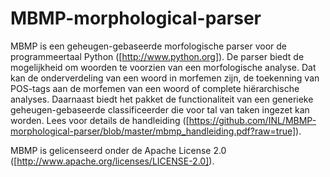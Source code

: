 MBMP-morphological-parser
=========================

MBMP is een geheugen-gebaseerde morfologische parser voor de programmeertaal Python ([http://www.python.org]). 
De parser biedt de mogelijkheid om woorden te voorzien van een morfologische analyse. Dat kan de onderverdeling van een woord in morfemen zijn, de toekenning van POS-tags aan de morfemen van een woord of complete hiërarchische analyses. Daarnaast biedt het pakket de functionaliteit van een generieke geheugen-gebaseerde classificeerder die voor tal van taken ingezet kan worden. Lees voor details de handleiding ([https://github.com/INL/MBMP-morphological-parser/blob/master/mbmp_handleiding.pdf?raw=true]).

MBMP is gelicenseerd onder de Apache License 2.0 ([http://www.apache.org/licenses/LICENSE-2.0]).

